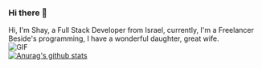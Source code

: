 ### Hi there 👋
Hi, I'm Shay, a Full Stack Developer from Israel, currently, I'm a Freelancer Beside's programming, I have a wonderful daughter, great wife.<br>
 <img align="left" alt="GIF" src="http://www.sharegif.com/wp-content/uploads/2013/10/08/futurama-gif-4.gif" /><br>
 [![Anurag's github stats](https://github-readme-stats.vercel.app/api?username=shay360)](https://github.com/anuraghazra/github-readme-stats)

